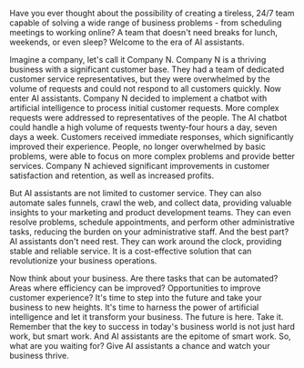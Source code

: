 Have you ever thought about the possibility of creating a tireless, 24/7 team capable of solving a wide range of business problems - from scheduling meetings to working online?
A team that doesn't need breaks for lunch, weekends, or even sleep?
Welcome to the era of AI assistants.

Imagine a company, let's call it Company N.
Company N is a thriving business with a significant customer base.
They had a team of dedicated customer service representatives, but they were overwhelmed by the volume of requests and could not respond to all customers quickly.
Now enter AI assistants.
Company N decided to implement a chatbot with artificial intelligence to process initial customer requests.
More complex requests were addressed to representatives of the people.
The AI chatbot could handle a high volume of requests twenty-four hours a day, seven days a week.
Customers received immediate responses, which significantly improved their experience.
People, no longer overwhelmed by basic problems, were able to focus on more complex problems and provide better services.
Company N achieved significant improvements in customer satisfaction and retention, as well as increased profits.


But AI assistants are not limited to customer service. They can also automate sales funnels, crawl the web, and collect data, providing valuable insights to your marketing and product development teams.
They can even resolve problems, schedule appointments, and perform other administrative tasks, reducing the burden on your administrative staff.
And the best part? AI assistants don't need rest. They can work around the clock, providing stable and reliable service.
It is a cost-effective solution that can revolutionize your business operations.

Now think about your business. Are there tasks that can be automated?
Areas where efficiency can be improved?
Opportunities to improve customer experience?
It's time to step into the future and take your business to new heights. It's time to harness the power of artificial intelligence and let it transform your business. The future is here. Take it.
Remember that the key to success in today's business world is not just hard work, but smart work. And AI assistants are the epitome of smart work. So, what are you waiting for? Give AI assistants a chance and watch your business thrive.
